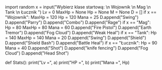 import random
x = input("Wybierz klase startową: \n Wojownik \n Mag \n Tank \n Łucznik ")
Lv = 0
MaxHp = None
Hp = None
M = None
D = []
if x == "Wojownik":
    MaxHp = 120
    Hp = 120
    Mana = 25
    D.append("Swing")
    D.append("Parry")
    D.append("Combo")
    D.append("Rage")
if x == "Mag":
    Hp = 80
    MaxHp = 80
    Mana = 60
    D.append("Fire Pistol")
    D.append("Earth Tremor")
    D.append("Fog Cloud")
    D.append("Weak Heal")
if x == "Tank":
    Hp = 140
    MaxHp = 140
    Mana = 20
    D.append("Swing")
    D.append("Shield")
    D.append("Shield Bash")
    D.append("Battle Heal")
if x == "Łucznik":
    Hp = 90
    Mana = 40
    D.append("Shot")
    D.append("knife fencing")
    D.append("Fog Cloud")
    D.append("Head Shot")
 
def Stats():
    print("Lv =", a)
    print("HP =", b)
    print("Mana =", Hp)
